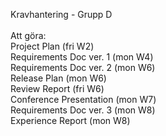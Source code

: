 Kravhantering - Grupp D
<br><br>
Att göra:<br>
Project Plan (fri W2)<br>
Requirements Doc ver. 1 (mon W4)<br>
Requirements Doc ver. 2 (mon W6)<br>
Release Plan (mon W6)<br>
Review Report (fri W6)<br>
Conference Presentation (mon W7)<br>
Requirements Doc ver. 3 (mon W8)<br>
Experience Report (mon W8)<br>